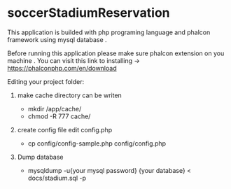 # soccerStadiumReservation
This application is builded with php programing language and phalcon framework using mysql database .

Before running this application please make sure phalcon extension on you machine . 
You can visit this link to installing -> https://phalconphp.com/en/download

Editing your project folder:

1. make cache directory can be writen 
	- mkdir /app/cache/
	- chmod -R 777 cache/

2. create config file edit config.php 
	- cp config/config-sample.php config/config.php

3. Dump database
	- mysqldump -u{your mysql password} {your database} < docs/stadium.sql -p 